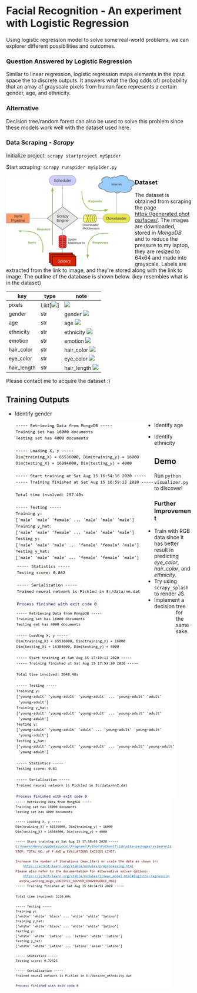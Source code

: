 # Facial Recognition - An experiment with Logistic Regression
Using logistic regression model to solve some real-world problems, we can explorer different possibilities and outcomes.

### Question Answered by Logistic Regression

Similar to linear regression, logistic regression maps elements in the input space the to discrete outputs. It answers what the (log odds of) probability that an array of grayscale pixels from human face represents a certain gender, age, and ethnicity.

### Alternative

Decision tree/random forest can also be used to solve this problem since these models work well with the dataset used here.

### Data Scraping - *Scrapy*

Initialize project: `scrapy startproject mySpider`

Start scraping: `scrapy runspider mySpider.py`

<img src="demo\scrapy_architecture.png" alt="scrapy_arch" style="zoom:50%;float:left" />

### Dataset

The dataset is obtained from scraping the page https://generated.photos/faces/. The images are downloaded, stored in *MongoDB* and to reduce the pressure to my laptop, they are resized to 64x64 and made into grayscale. Labels are extracted from the link to image, and they're stored along with the link to image. The outline of the database is shown below. (key resembles what is in the dataset)

| key         | type      | note                                                         |
| ----------- | --------- | ------------------------------------------------------------ |
| pixels      | List[<img src="https://render.githubusercontent.com/render/math?math=x">] | <img src="https://render.githubusercontent.com/render/math?math=x \in [0, 255]"> |
| gender      | str       | gender <img src="https://render.githubusercontent.com/render/math?math=\in \{\text{male}, \text{female}\}"> |
| age         | str       | age <img src="https://render.githubusercontent.com/render/math?math=\in \{\text{infant}, \text{young-adult}, \text{adult}, \text{middle-aged}\}">|
| ethnicity   | str       | ethnicity <img src="https://render.githubusercontent.com/render/math?math=\in \{\text{asian}, \text{black}, \text{latino}, \text{white}\}"> |
| emotion     | str       | emotion <img src="https://render.githubusercontent.com/render/math?math=\in \{\text{joy}, \text{neutral}\}"> |
| hair_color  | str       | hair_color <img src="https://render.githubusercontent.com/render/math?math=\in \{ \text{brown}, \text{black}, \text{gray}, \text{blond}\}"> |
| eye_color   | str       | eye_color <img src="https://render.githubusercontent.com/render/math?math=\in \{ \text{brown}, \text{blue}, \text{gray}, \text{green}\}"> |
| hair_length | str       | hair_length <img src="https://render.githubusercontent.com/render/math?math=\in \{ \text{short}, \text{medium}, \text{long}\}"> |

Please contact me to acquire the dataset :)

## Training Outputs

- Identify gender

  <img src="demo\gender.jpg" alt="gender" style="zoom:50%;float:left" />

- Identify age

  <img src="demo\age.jpg" alt="age" style="zoom:50%;float:left" />

- Identify ethnicity

  <img src="demo\ethnicity.jpg" alt="ethnicity" style="zoom:50%;float:left" />

## Demo

Run `python visualizer.py` to discover!

### Further Improvement

- Train with RGB data since it has better result in predicting *eye_color*, *hair_color*, and *ethnicity*.
- Try using `scrapy_splash` to render JS.
- Implement a decision tree for the same sake.

